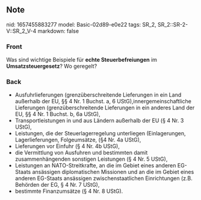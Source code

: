 ## Note
nid: 1657455883277
model: Basic-02d89-e0e22
tags: SR_2, SR_2::SR-2-V::SR_2_V-4
markdown: false

### Front
Was sind wichtige Beispiele für <b>echte Steuerbefreiungen</b> im
<b>Umsatzsteuergesetz</b>? Wo geregelt?

### Back
<ul>
  <li>Ausfuhrlieferungen (grenzüberschreitende Lieferungen in ein
  Land außerhalb der EU, §§ 4 Nr. 1 Buchst. a, 6
  UStG),innergemeinschaftliche Lieferungen (grenzüberschreitende
  Lieferungen in ein anderes Land der EU, §§ 4 Nr. 1 Buchst. b, 6a
  UStG),
  <li>Transportleistungen in und aus Ländern außerhalb der EU (§ 4
  Nr. 3 UStG),
  <li>Leistungen, die der Steuerlagerregelung unterliegen
  (Einlagerungen, Lagerlieferungen, Folgeumsätze, (§4 Nr. 4a UStG),
  <li>Lieferungen vor Einfuhr (§ 4 Nr. 4b UStG),
  <li>die Vermittlung von Ausfuhren und bestimmten damit
  zusammenhängenden sonstigen Leistungen (§ 4 Nr. 5 UStG),
  <li>Leistungen an NATO-Streitkrafte, an die im Gebiet eines
  anderen EG-Staats ansässigen diplomatischen Missionen und an die
  im Gebiet eines anderen EG-Staats ansässigen zwischenstaatlichen
  Einrichtungen (z.B. Behörden der EG, § 4 Nr. 7 UStG),
  <li>bestimmte Finanzumsätze (§ 4 Nr. 8 UStG).
</ul>
